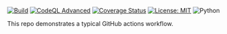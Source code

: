 [![Build](https://github.com/KevinMwita7/DevOpsStarter/actions/workflows/build.yml/badge.svg)](https://github.com/KevinMwita7/DevOpsStarter/actions/workflows/build.yml)
[![CodeQL Advanced](https://github.com/KevinMwita7/DevOpsStarter/actions/workflows/codeql.yml/badge.svg)](https://github.com/KevinMwita7/DevOpsStarter/actions/workflows/codeql.yml)
[![Coverage Status](https://coveralls.io/repos/github/KevinMwita7/DevOpsStarter/badge.svg?branch=main)](https://coveralls.io/github/KevinMwita7/DevOpsStarter?branch=main)
[![License: MIT](https://img.shields.io/badge/License-MIT-yellow.svg)](https://opensource.org/licenses/MIT)
![Python](https://img.shields.io/badge/python-blue)

This repo demonstrates a typical GitHub actions workflow.
